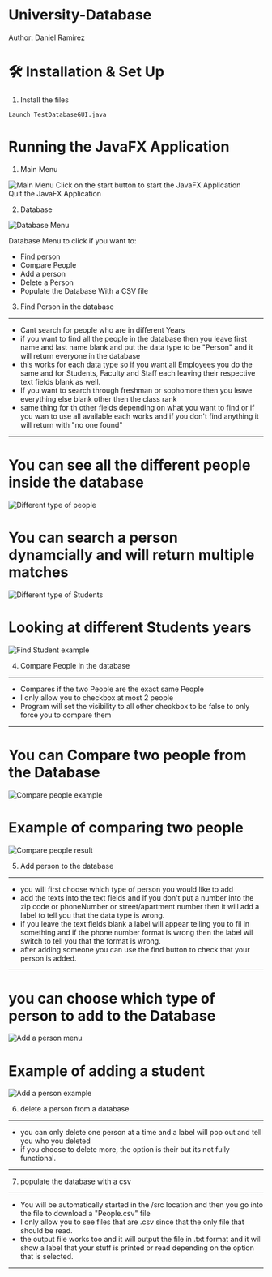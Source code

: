 # University-Database

Author: Daniel Ramirez

# 🛠 Installation & Set Up
1. Install the files


```
Launch TestDatabaseGUI.java
```


# Running the JavaFX Application
1. Main Menu
<img src="https://github.com/Dramir99/University-Database/blob/main/University_Database_Example_Images/Main_Menu.JPG" alt="Main Menu"/>
Click on the start button to start the JavaFX Application <br>
Quit the JavaFX Application

2. Database
<img src="https://github.com/Dramir99/University-Database/blob/main/University_Database_Example_Images/Database_Menu.JPG" alt="Database Menu" />

Database Menu to click if you want to:

- Find person
- Compare People
- Add a person
- Delete a Person 
- Populate the Database With a CSV file

3. Find Person in the database
---
- Cant search for people who are in different Years
- if you want to find all the people in the database then you leave first name and last name blank and put the data type to be "Person" and it will return everyone in the database
- this works for each data type so if you want all Employees you do the same and for Students, Faculty and Staff each leaving their respective text fields blank as well.
- If you want to search through freshman or sophomore then you leave everything else blank other then the class rank
- same thing for th other fields depending on what you want to find or if you wan to use all available each works and if you don't find anything it will return with "no one found"
---

# You can see all the different people inside the database
<img src="https://github.com/Dramir99/University-Database/blob/main/University_Database_Example_Images/Find_Person_Type.JPG" alt="Different type of people" />

# You can search a person dynamcially and will return multiple matches
<img src="https://github.com/Dramir99/University-Database/blob/main/University_Database_Example_Images/Student_Example.jpg" alt="Different type of Students" />

# Looking at different Students years
<img src="https://github.com/Dramir99/University-Database/blob/main/University_Database_Example_Images/Find_Person_Student_Example.JPG" alt="Find Student example" />

4. Compare People in the database
---
- Compares if the two People are the exact same People
- I only allow you to checkbox at most 2 people 
- Program will set the visibility to all other checkbox to be false to only force you to compare them
---

# You can Compare two people from the Database
<img src="https://github.com/Dramir99/University-Database/blob/main/University_Database_Example_Images/Compare_Person_Menu.jpg" alt="Compare people example" />

# Example of comparing two people
<img src="https://github.com/Dramir99/University-Database/blob/main/University_Database_Example_Images/Compare_Person_result.jpg" alt="Compare people result" />

5. Add person to the database
---
- you will first choose which type of person you would like to add
- add the texts into the text fields and if you don't put a number into the zip code or phoneNumber or street/apartment number then it will add a label to tell you that the data type is wrong.
- if you leave the text fields blank a label will appear telling you to fil in something and if the phone number format is wrong then the label wil switch to tell you that the format is wrong.
- after adding someone you can use the find button to check that your person is added.
---

# you can choose which type of person to add to the Database
<img src="https://github.com/Dramir99/University-Database/blob/main/University_Database_Example_Images/add_person_menu.jpg" alt="Add a person menu" />

# Example of adding a student
<img src="https://github.com/Dramir99/University-Database/blob/main/University_Database_Example_Images/add_student_example.jpg" alt="Add a person example" />

6. delete a person from a database
---
- you can only delete one person at a time and a label will pop out and tell you who you deleted
- if you choose to delete more, the option is their but its not fully functional.
---

7. populate the database with a csv

---
- You will be automatically started in the /src location and then you go into the file to download a "People.csv" file
- I only allow you to see files that are .csv since that the only file that should be read.
- the output file works too and it will output the file in .txt format and it will show a label that your stuff is printed or read depending on the option that is selected.
---



